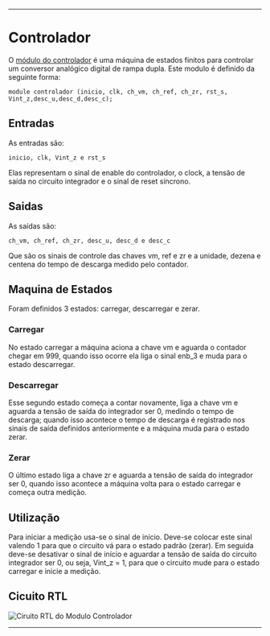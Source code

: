 ---

# Controlador

 O [módulo do controlador](/Contador999%20-%20Parte3/contador_comentado_v2.v) é uma máquina de estados finitos para controlar um conversor analógico digital de rampa dupla. Este modulo é definido da seguinte forma:

 ```module controlador (inicio, clk, ch_vm, ch_ref, ch_zr, rst_s, Vint_z,desc_u,desc_d,desc_c);```

 ## Entradas

  As entradas são: 

  ```inicio, clk, Vint_z e rst_s``` 
    
  Elas representam o sinal de enable do controlador, o clock, a tensão de saída no circuito integrador e o sinal de reset síncrono.

 ## Saidas

  As saídas são: 

  ```ch_vm, ch_ref, ch_zr, desc_u, desc_d e desc_c``` 
    
  Que são os sinais de controle das chaves vm, ref e zr e a unidade, dezena e centena do tempo de descarga medido pelo contador.

 ## Maquina de Estados

  Foram definidos 3 estados: carregar, descarregar e zerar. 

  ### Carregar

   No estado carregar a máquina aciona a chave vm e aguarda o contador chegar em 999, quando isso ocorre ela liga o sinal enb_3 e muda para o estado descarregar. 

  ### Descarregar

   Esse segundo estado começa a contar novamente, liga a chave vm e aguarda a tensão de saída do integrador ser 0, medindo o tempo de descarga; quando isso acontece o tempo de descarga é registrado nos sinais de saída definidos anteriormente e a máquina muda para o estado zerar. 

  ### Zerar

   O último estado liga a chave zr e aguarda a tensão de saída do integrador ser 0, quando isso acontece a máquina volta para o estado carregar e começa outra medição.

 ## Utilização

  Para iniciar a medição usa-se o sinal de início. Deve-se colocar este sinal valendo 1 para que o circuito vá para o estado padrão (zerar). Em seguida deve-se desativar o sinal de início e aguardar a tensão de saída do circuito integrador ser 0, ou seja, Vint_z = 1, para que o circuito mude para o estado carregar e inicie a medição.

 ## Cicuito RTL

  ![Ciruito RTL do Modulo Controlador](/imgs/RTL_Circuit_Controlador_Module.png)
 
 ---
